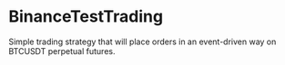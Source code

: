 # BinanceTestTrading
Simple trading strategy that will place orders in an event-driven way on BTCUSDT perpetual futures. 
